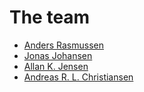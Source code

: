 # The team

* [Anders Rasmussen](https://github.com/AndersRasmussen)
* [Jonas Johansen](https://github.com/njjohansen)
* [Allan K. Jensen](https://github.com/Saturate)
* [Andreas R. L. Christiansen](https://github.com/PolygeneLubricants)
